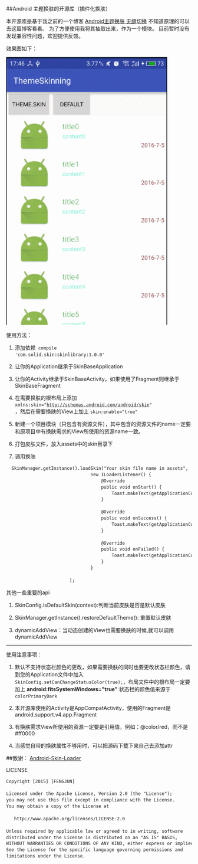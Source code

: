 
##Android 主题换肤的开源库（插件化换肤）

本开源库是基于我之前的一个博客 [Android主题换肤 无缝切换](http://www.jianshu.com/p/af7c0585dd5b) 不知道原理的可以去这篇博客看看。
为了方便使用我将其抽取出来，作为一个模块。
目前暂时没有发现兼容性问题，欢迎提供反馈。

效果图如下：

![](app/capture/GIF.gif)

使用方法：

1. 添加依赖<code> compile 'com.solid.skin:skinlibrary:1.0.0'</code>

1. 让你的Application继承于SkinBaseApplication

2. 让你的Activity继承于SkinBaseActivity，如果使用了Fragment则继承于SkinBaseFragment

3. 在需要换肤的根布局上添加 <code>xmlns:skin="http://schemas.android.com/android/skin" </code>，然后在需要换肤的View上加上 <code>skin:enable="true"</code>

4. 新建一个项目模块（只包含有资源文件），其中包含的资源文件的name一定要和原项目中有换肤需求的View所使用的资源name一致。

5. 打包皮肤文件，放入assets中的skin目录下

6. 调用换肤

```html
  SkinManager.getInstance().loadSkin("Your skin file name in assets",
                                new ILoaderListener() {
                                    @Override
                                    public void onStart() {
                                        Toast.makeText(getApplicationContext(), "正在切换中", Toast.LENGTH_SHORT).show();
                                    }

                                    @Override
                                    public void onSuccess() {
                                        Toast.makeText(getApplicationContext(), "切换成功", Toast.LENGTH_SHORT).show();
                                    }

                                    @Override
                                    public void onFailed() {
                                        Toast.makeText(getApplicationContext(), "切换失败", Toast.LENGTH_SHORT).show();
                                    }
                                }

                        );
```


其他一些重要的api

1. SkinConfig.isDefaultSkin(context):判断当前皮肤是否是默认皮肤

2. SkinManager.getInstance().restoreDefaultTheme(): 重置默认皮肤

3. dynamicAddView：当动态创建的View也需要换肤的时候,就可以调用dynamicAddView


---
使用注意事项：

1. 默认不支持状态栏颜色的更改，如果需要换肤的同时也要更改状态栏颜色，请到您的Application文件中加入<code>SkinConfig.setCanChangeStatusColor(true);</code>，布局文件中的根布局一定要加上 **android:fitsSystemWindows="true"**
   状态栏的颜色值来源于<code>colorPrimaryDark</code>

2. 本开源库使用的Activity是AppCompatActivity，使用的Fragment是android.support.v4.app.Fragment

3. 有换肤需求View所使用的资源一定要是引用值，例如：@color/red，而不是#ff0000

4. 当感觉自带的换肤属性不够用时，可以把源码下载下来自己去添加attr




##致谢：
[Android-Skin-Loader](https://github.com/fengjundev/Android-Skin-Loader)





LICENSE

```html
Copyright [2015] [FENGJUN]

Licensed under the Apache License, Version 2.0 (the "License");
you may not use this file except in compliance with the License.
You may obtain a copy of the License at

   http://www.apache.org/licenses/LICENSE-2.0

Unless required by applicable law or agreed to in writing, software
distributed under the License is distributed on an "AS IS" BASIS,
WITHOUT WARRANTIES OR CONDITIONS OF ANY KIND, either express or implied.
See the License for the specific language governing permissions and
limitations under the License.

```
